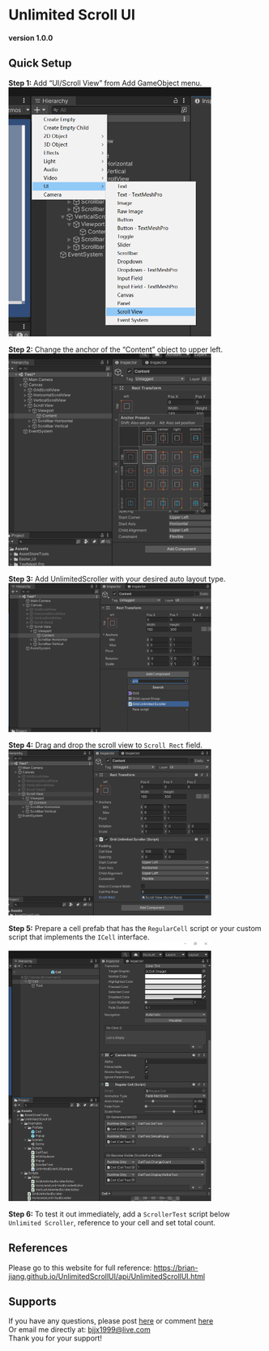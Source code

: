 # Unlimited Scroll UI
#### version 1.0.0

## Quick Setup
**Step 1:** Add “UI/Scroll View” from Add GameObject menu.  
<img src="./images/1.png" width=400>

**Step 2:** Change the anchor of the “Content” object to upper left.  
<img src="./images/2.png" width=400>

**Step 3:** Add UnlimitedScroller with your desired auto layout type.  
<img src="./images/3.png" width=400>

**Step 4:** Drag and drop the scroll view to `Scroll Rect` field.  
<img src="./images/4.png" width=400>

**Step 5:** Prepare a cell prefab that has the `RegularCell` script or your custom script that implements the `ICell` interface.  
<img src="./images/5.png" width=400>

**Step 6:** To test it out immediately, add a `ScrollerTest` script below `Unlimited Scroller`, reference to your cell and set total count.

## References
Please go to this website for full reference: https://brian-jiang.github.io/UnlimitedScrollUI/api/UnlimitedScrollUI.html

## Supports
If you have any questions, please post [here](https://github.com/Brian-Jiang/UnlimitedScrollUI)
or comment [here](http://u3d.as/2z2a)  
Or email me directly at: [bjjx1999@live.com](mailto:bjjx1999@live.com)  
Thank you for your support!
